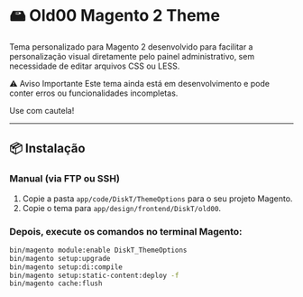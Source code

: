 # 🖴 Old00 Magento 2 Theme

Tema personalizado para Magento 2 desenvolvido para facilitar a personalização visual diretamente pelo painel administrativo, sem necessidade de editar arquivos CSS ou LESS.

⚠️ Aviso Importante
Este tema ainda está em desenvolvimento e pode conter erros ou funcionalidades incompletas.

Use com cautela!

---

## 📦 Instalação

### Manual (via FTP ou SSH)

1. Copie a pasta `app/code/DiskT/ThemeOptions` para o seu projeto Magento.
2. Copie o tema para `app/design/frontend/DiskT/old00`.

### Depois, execute os comandos no terminal Magento:

```bash
bin/magento module:enable DiskT_ThemeOptions
bin/magento setup:upgrade
bin/magento setup:di:compile
bin/magento setup:static-content:deploy -f
bin/magento cache:flush
